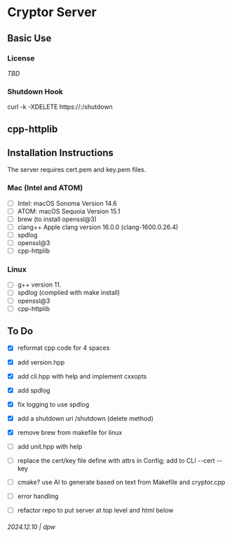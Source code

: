 # Cryptor Server

## Basic Use

### License

_TBD_

### Shutdown Hook

curl -k -XDELETE https://<host>:<port>/shutdown

## cpp-httplib


## Installation Instructions

The server requires cert.pem and key.pem files.

### Mac (Intel and ATOM)

* [ ] Intel: macOS Sonoma Version 14.6
* [ ] ATOM: macOS Sequoia Version 15.1
* [ ] brew (to install openssl@3)
* [ ] clang++ Apple clang version 16.0.0 (clang-1600.0.26.4)
* [ ] spdlog
* [ ] openssl@3
* [ ] cpp-httplib

### Linux

* [ ] g++ version 11.
* [ ] spdlog (complied with make install)
* [ ] openssl@3
* [ ] cpp-httplib

## To Do

* [x] reformat cpp code for 4 spaces
* [x] add version.hpp
* [x] add cli.hpp with help and implement cxxopts
* [x] add spdlog 
* [x] fix logging to use spdlog
* [x] add a shutdown uri /shutdown (delete method)
* [x] remove brew from makefile for linux
* [ ] add unit.hpp with help
* [ ] replace the cert/key file define with attrs in Config; add to CLI --cert <file> --key <file>
* [ ] cmake? use AI to generate based on text from Makefile and cryptor.cpp
* [ ] error handling
* [ ] refactor repo to put server at top level and html below


###### 2024.12.10 | dpw
